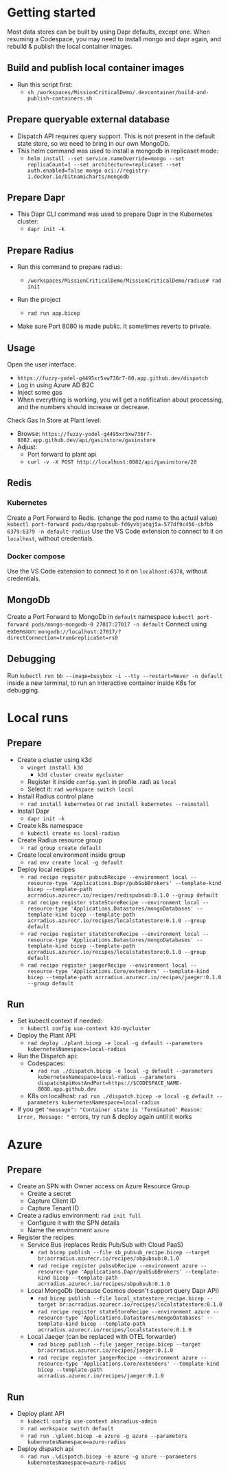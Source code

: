 # Getting started

Most data stores can be built by using Dapr defaults, except one.
When resuming a Codespace, you may need to install mongo and dapr again, and rebuild & publish the local container images.

## Build and publish local container images
- Run this script first:
    - `sh /workspaces/MissionCriticalDemo/.devcontainer/build-and-publish-containers.sh`

## Prepare queryable external database
- Dispatch API requires query support. This is not present in the default state store, so we need to bring in our own MongoDb.
- This helm command was used to install a mongodb in replicaset mode:
    - `helm install --set service.nameOverride=mongo --set replicaCount=1 --set architecture=replicaset --set auth.enabled=false mongo oci://registry-1.docker.io/bitnamicharts/mongodb`

## Prepare Dapr
- This Dapr CLI command was used to prepare Dapr in the Kubernetes cluster:
    - `dapr init -k`

## Prepare Radius

- Run this command to prepare radius:
    - `/workspaces/MissionCriticalDemo/MissionCriticalDemo/radius# rad init`

- Run the project
    - `rad run app.bicep`

- Make sure Port 8080 is made public. It sometimes reverts to private.

## Usage


Open the user interface.
- `https://fuzzy-yodel-g4495xr5xw736r7-80.app.github.dev/dispatch`
- Log in using Azure AD B2C
- Inject some gas 
- When everything is working, you will get a notification about processing, and the numbers should increase or decrease.

Check Gas In Store at Plant level:
- Browse:
    `https://fuzzy-yodel-g4495xr5xw736r7-8082.app.github.dev/api/gasinstore/gasinstore`
- Adjust:
    - Port forward to plant api
    - `curl -v -X POST http://localhost:8082/api/gasinstore/20`


## Redis

### Kubernetes
Create a Port Forward to Redis. (change the pod name to the actual value)
`kubectl port-forward pods/daprpubsub-fd6yvbjatqj5a-577df9c456-cbfbb 6379:6379 -n default-radius`
Use the VS Code extension to connect to it on `localhost`, without credentials.

### Docker compose
Use the VS Code extension to connect to it on `localhost:6378`, without credentials. 

## MongoDb
Create a Port Forward to MongoDb in `default` namespace
`kubectl port-forward pods/mongo-mongodb-0 27017:27017 -n default`
Connect using extension: `mongodb://localhost:27017/?directConnection=true&replicaSet=rs0`


## Debugging
Run `kubectl run bb --image=busybox -i --tty --restart=Never -n default` inside a new terminal, to run an interactive container inside K8s for debugging.

# Local runs

## Prepare
- Create a cluster using k3d
    - `winget install k3d`
        - `k3d cluster create mycluster`
    - Register it inside `config.yaml` in profile \.rad\ as `local`
    - Select it: `rad workspace switch local`
- Install Radius control plane
    - `rad install kubernetes` or `rad install kubernetes --reinstall`
- Install Dapr
    - `dapr init -k`
- Create k8s namespace
    - `kubectl create ns local-radius`
- Create Radius resource group
    - `rad group create default`
- Create local environment inside group
    - `rad env create local -g default`
- Deploy local recipes
    - `rad recipe register pubsubRecipe --environment local --resource-type 'Applications.Dapr/pubSubBrokers' --template-kind bicep --template-path acrradius.azurecr.io/recipes/redispubsub:0.1.0 --group default`
    - `rad recipe register stateStoreRecipe --environment local --resource-type 'Applications.Datastores/mongoDatabases' --template-kind bicep --template-path acrradius.azurecr.io/recipes/localstatestore:0.1.0 --group default`
    - `rad recipe register stateStoreRecipe --environment local --resource-type 'Applications.Datastores/mongoDatabases' --template-kind bicep --template-path acrradius.azurecr.io/recipes/localstatestore:0.1.0 --group default`
    - `rad recipe register jaegerRecipe --environment local --resource-type 'Applications.Core/extenders' --template-kind bicep --template-path acrradius.azurecr.io/recipes/jaeger:0.1.0 --group default`
## Run

- Set kubectl context if needed:
    - `kubectl config use-context k3d-mycluster`    
- Deploy the Plant API:
    - `rad deploy ./plant.bicep -e local -g default --parameters kubernetesNamespace=local-radius`
- Run the Dispatch api:
    - Codespaces:
        - `rad run ./dispatch.bicep -e local -g default --parameters kubernetesNamespace=local-radius --parameters dispatchApiHostAndPort=https://$CODESPACE_NAME-8080.app.github.dev`
    - K8s on localhost:
        `rad run ./dispatch.bicep -e local -g default --parameters kubernetesNamespace=local-radius`
- If you get `"message": "Container state is 'Terminated' Reason: Error, Message: "` errors, try run & deploy again until it works

# Azure

## Prepare

- Create an SPN with Owner access on Azure Resource Group
    - Create a secret
    - Capture Client ID
    - Capture Tenant ID
- Create a radius environment: `rad init full`
    - Configure it with the SPN details
    - Name the environment `azure`
- Register the recipes
    - Service Bus (replaces Redis Pub/Sub with Cloud PaaS) 
        - `rad bicep publish --file sb_pubsub_recipe.bicep --target br:acrradius.azurecr.io/recipes/sbpubsub:0.1.0`
        - `rad recipe register pubsubRecipe --environment azure --resource-type 'Applications.Dapr/pubSubBrokers' --template-kind bicep --template-path acrradius.azurecr.io/recipes/sbpubsub:0.1.0`
    - Local MongoDb (because Cosmos doesn't support query Dapr API)
        - `rad bicep publish --file local_statestore_recipe.bicep --target br:acrradius.azurecr.io/recipes/localstatestore:0.1.0`
        - `rad recipe register stateStoreRecipe --environment azure --resource-type 'Applications.Datastores/mongoDatabases' --template-kind bicep --template-path acrradius.azurecr.io/recipes/localstatestore:0.1.0`
    - Local Jaeger (can be replaced with OTEL forwarder)
        - `rad bicep publish --file jaeger_recipe.bicep --target br:acrradius.azurecr.io/recipes/jaeger:0.1.0`
        - `rad recipe register jaegerRecipe --environment azure --resource-type 'Applications.Core/extenders' --template-kind bicep --template-path acrradius.azurecr.io/recipes/jaeger:0.1.0`

## Run

- Deploy plant API
    - `kubectl config use-context aksradius-admin`
    - `rad workspace switch default`
    - `rad run .\plant.bicep -e azure -g azure --parameters kubernetesNamespace=azure-radius`
- Deploy dispatch api
    - `rad run .\dispatch.bicep -e azure -g azure --parameters kubernetesNamespace=azure-radius`


